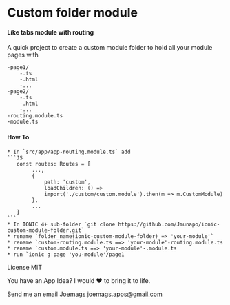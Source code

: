 # Custom folder module

#### Like tabs module with routing

A quick project to create a custom module folder to hold all your module pages with

    -page1/
        -.ts
        -.html
        -...
    -page2/
        -.ts
        -.html
        -...
    -routing.module.ts
    -module.ts

#### How To
    * In `src/app/app-routing.module.ts` add
    ```JS
       const routes: Routes = [
            ...,
            {
                path: 'custom',
                loadChildren: () =>
                import('./custom/custom.module').then(m => m.CustomModule)
            },
            ...
       ]
    ```
    * In IONIC 4+ sub-folder `git clone https://github.com/Jmunapo/ionic-custom-module-folder.git`
    * rename `folder_name(ionic-custom-module-folder) => 'your-module'`
    * rename `custom-routing.module.ts ==> 'your-module'-routing.module.ts
    * rename `custom.module.ts ==> 'your-module'-.module.ts
    * run `ionic g page 'you-module'/page1

License MIT

You have an App Idea? I would ❤️ to bring it to life.

Send me an email [Joemags joemags.apps@gmail.com](mailto:joemags.apps@gmail.com?subject=[GitHub]%20I%20Have%20an%20Ide)
